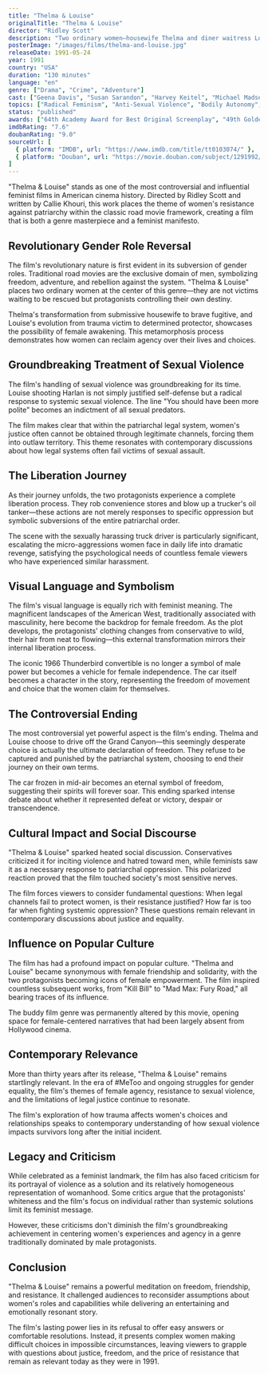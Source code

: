 ```yaml
---
title: "Thelma & Louise"
originalTitle: "Thelma & Louise"
director: "Ridley Scott"
description: "Two ordinary women—housewife Thelma and diner waitress Louise—embark on a weekend trip that turns into a fugitive journey after killing in self-defense. During their cross-country road trip, they experience a transformation from fear to liberation, ultimately choosing freedom over surrender."
posterImage: "/images/films/thelma-and-louise.jpg"
releaseDate: 1991-05-24
year: 1991
country: "USA"
duration: "130 minutes"
language: "en"
genre: ["Drama", "Crime", "Adventure"]
cast: ["Geena Davis", "Susan Sarandon", "Harvey Keitel", "Michael Madsen", "Brad Pitt"]
topics: ["Radical Feminism", "Anti-Sexual Violence", "Bodily Autonomy", "Patriarchy Critique", "Female Friendship"]
status: "published"
awards: ["64th Academy Award for Best Original Screenplay", "49th Golden Globe Best Actress Nomination"]
imdbRating: "7.6"
doubanRating: "9.0"
sourceUrl: [
  { platform: "IMDB", url: "https://www.imdb.com/title/tt0103074/" },
  { platform: "Douban", url: "https://movie.douban.com/subject/1291992/" }
]
---
```


"Thelma & Louise" stands as one of the most controversial and influential feminist films in American cinema history. Directed by Ridley Scott and written by Callie Khouri, this work places the theme of women's resistance against patriarchy within the classic road movie framework, creating a film that is both a genre masterpiece and a feminist manifesto.

## Revolutionary Gender Role Reversal

The film's revolutionary nature is first evident in its subversion of gender roles. Traditional road movies are the exclusive domain of men, symbolizing freedom, adventure, and rebellion against the system. "Thelma & Louise" places two ordinary women at the center of this genre—they are not victims waiting to be rescued but protagonists controlling their own destiny.

Thelma's transformation from submissive housewife to brave fugitive, and Louise's evolution from trauma victim to determined protector, showcases the possibility of female awakening. This metamorphosis process demonstrates how women can reclaim agency over their lives and choices.

## Groundbreaking Treatment of Sexual Violence

The film's handling of sexual violence was groundbreaking for its time. Louise shooting Harlan is not simply justified self-defense but a radical response to systemic sexual violence. The line "You should have been more polite" becomes an indictment of all sexual predators.

The film makes clear that within the patriarchal legal system, women's justice often cannot be obtained through legitimate channels, forcing them into outlaw territory. This theme resonates with contemporary discussions about how legal systems often fail victims of sexual assault.

## The Liberation Journey

As their journey unfolds, the two protagonists experience a complete liberation process. They rob convenience stores and blow up a trucker's oil tanker—these actions are not merely responses to specific oppression but symbolic subversions of the entire patriarchal order.

The scene with the sexually harassing truck driver is particularly significant, escalating the micro-aggressions women face in daily life into dramatic revenge, satisfying the psychological needs of countless female viewers who have experienced similar harassment.

## Visual Language and Symbolism

The film's visual language is equally rich with feminist meaning. The magnificent landscapes of the American West, traditionally associated with masculinity, here become the backdrop for female freedom. As the plot develops, the protagonists' clothing changes from conservative to wild, their hair from neat to flowing—this external transformation mirrors their internal liberation process.

The iconic 1966 Thunderbird convertible is no longer a symbol of male power but becomes a vehicle for female independence. The car itself becomes a character in the story, representing the freedom of movement and choice that the women claim for themselves.

## The Controversial Ending

The most controversial yet powerful aspect is the film's ending. Thelma and Louise choose to drive off the Grand Canyon—this seemingly desperate choice is actually the ultimate declaration of freedom. They refuse to be captured and punished by the patriarchal system, choosing to end their journey on their own terms.

The car frozen in mid-air becomes an eternal symbol of freedom, suggesting their spirits will forever soar. This ending sparked intense debate about whether it represented defeat or victory, despair or transcendence.

## Cultural Impact and Social Discourse

"Thelma & Louise" sparked heated social discussion. Conservatives criticized it for inciting violence and hatred toward men, while feminists saw it as a necessary response to patriarchal oppression. This polarized reaction proved that the film touched society's most sensitive nerves.

The film forces viewers to consider fundamental questions: When legal channels fail to protect women, is their resistance justified? How far is too far when fighting systemic oppression? These questions remain relevant in contemporary discussions about justice and equality.

## Influence on Popular Culture

The film has had a profound impact on popular culture. "Thelma and Louise" became synonymous with female friendship and solidarity, with the two protagonists becoming icons of female empowerment. The film inspired countless subsequent works, from "Kill Bill" to "Mad Max: Fury Road," all bearing traces of its influence.

The buddy film genre was permanently altered by this movie, opening space for female-centered narratives that had been largely absent from Hollywood cinema.

## Contemporary Relevance

More than thirty years after its release, "Thelma & Louise" remains startlingly relevant. In the era of #MeToo and ongoing struggles for gender equality, the film's themes of female agency, resistance to sexual violence, and the limitations of legal justice continue to resonate.

The film's exploration of how trauma affects women's choices and relationships speaks to contemporary understanding of how sexual violence impacts survivors long after the initial incident.

## Legacy and Criticism

While celebrated as a feminist landmark, the film has also faced criticism for its portrayal of violence as a solution and its relatively homogeneous representation of womanhood. Some critics argue that the protagonists' whiteness and the film's focus on individual rather than systemic solutions limit its feminist message.

However, these criticisms don't diminish the film's groundbreaking achievement in centering women's experiences and agency in a genre traditionally dominated by male protagonists.

## Conclusion

"Thelma & Louise" remains a powerful meditation on freedom, friendship, and resistance. It challenged audiences to reconsider assumptions about women's roles and capabilities while delivering an entertaining and emotionally resonant story.

The film's lasting power lies in its refusal to offer easy answers or comfortable resolutions. Instead, it presents complex women making difficult choices in impossible circumstances, leaving viewers to grapple with questions about justice, freedom, and the price of resistance that remain as relevant today as they were in 1991.